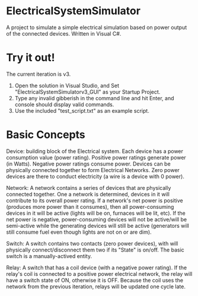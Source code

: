 # ElectricalSystemSimulator
A project to simulate a simple electrical simulation based on power output of the connected devices.
Written in Visual C#.

# Try it out!
The current iteration is v3. 
1. Open the solution in Visual Studio, and Set "ElectricalSystemSimulatorv3_GUI" as your Startup Project.
2. Type any invalid gibberish in the command line and hit Enter, and console should display valid commands.
3. Use the included "test_script.txt" as an example script.

# Basic Concepts
Device: 
building block of the Electrical system. Each device has a power consumption value (power rating). Positive power ratings generate power (in Watts). Negative power ratings consume power. Devices can be physically connected together to form Electrical Networks. Zero power devices are there to conduct electricity (a wire is a device with 0 power).

Network: 
A network contains a series of devices that are physically connected together. One a network is determined, devices in it will contribute to its overall power rating. If a network's net power is positive (produces more power than it consumes), then all power-consuming devices in it will be active (lights will be on, furnaces will be lit, etc). If the net power is negative, power-consuming devices will not be active/will be semi-active while the generating devices will still be active (generators will still consume fuel even though lights are not on or are dim).

Switch:
A switch contains two contacts (zero power devices), with will physically connect/disconnect them two if its "State" is on/off. The basic switch is a manually-actived entity.

Relay:
A switch that has a coil device (with a negative power rating). If the relay's coil is connected to a positive power electrical network, the relay will have a switch state of ON, otherwise it is OFF. Because the coil uses the network from the previous iteration, relays will be updated one cycle late.
